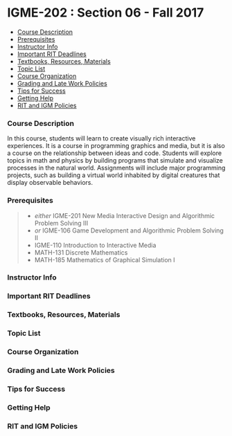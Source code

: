 # IGME-202 : Section 06 - Fall 2017

* [Course Description](#course-description)
* [Prerequisites](#prerequisites)
* [Instructor Info](#instructor-info)
* [Important RIT Deadlines](#important-rit-deadlines)
* [Textbooks, Resources, Materials](#textbooks-resources-materials)
* [Topic List](#topic-list)
* [Course Organization](#course-organization)
* [Grading and Late Work Policies](#grading-and-late-work-policies)
* [Tips for Success](#tips-for-success)
* [Getting Help](#getting-help)
* [RIT and IGM Policies](#rit-and-igm-policies)


### Course Description

In this course, students will learn to create visually rich interactive experiences. It is a course in programming graphics and media, but it is also a course on the relationship between ideas and code. Students will explore topics in math and physics by building programs that simulate and visualize processes in the natural world. Assignments will include major programming projects, such as building a virtual world inhabited by digital creatures that display observable behaviors.

### Prerequisites

> * *either* IGME-201 New Media Interactive Design and Algorithmic Problem Solving III
> * *or* IGME-106 Game Development and Algorithmic Problem Solving II  
> * IGME-110 Introduction to Interactive Media 
> * MATH-131 Discrete Mathematics
> * MATH-185 Mathematics of Graphical Simulation I

### Instructor Info

### Important RIT Deadlines
### Textbooks, Resources, Materials
### Topic List
### Course Organization
### Grading and Late Work Policies
### Tips for Success
### Getting Help
### RIT and IGM Policies
